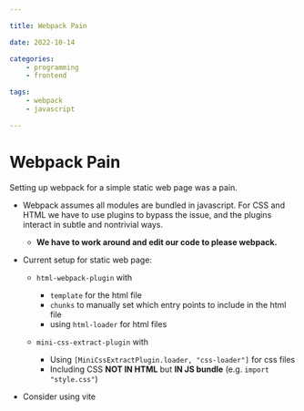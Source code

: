 ```yaml
---

title: Webpack Pain

date: 2022-10-14

categories:
    - programming
    - frontend

tags:
    - webpack
    - javascript

---
```


# Webpack Pain

Setting up webpack for a simple static web page was a pain.

-   Webpack assumes all modules are bundled in javascript.
    For CSS and HTML we have to use plugins to bypass the issue,
    and the plugins interact in subtle and nontrivial ways.

    -   **We have to work around and edit our code to please webpack.**

-   Current setup for static web page:

    -   `html-webpack-plugin` with

        -   `template` for the html file
        -   `chunks` to manually set which entry points to include in the html file
        -   using `html-loader` for html files

    -   `mini-css-extract-plugin` with

        -   Using `[MiniCssExtractPlugin.loader, "css-loader"]` for css files
        -   Including CSS **NOT IN HTML** but **IN JS bundle** (e.g. `import "style.css"`)

-   Consider using vite
